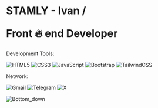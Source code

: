 # STAMLY - Ivan / <p>Front :fire: end Developer</p>


<p>Development Tools: </p>

![HTML5](https://img.shields.io/badge/html5-%23E34F26.svg?style=for-the-badge&logo=html5&logoColor=white) ![CSS3](https://img.shields.io/badge/css3-%231572B6.svg?style=for-the-badge&logo=css3&logoColor=white) ![JavaScript](https://img.shields.io/badge/javascript-%23323330.svg?style=for-the-badge&logo=javascript&logoColor=%23F7DF1E) ![Bootstrap](https://img.shields.io/badge/bootstrap-%238511FA.svg?style=for-the-badge&logo=bootstrap&logoColor=white) ![TailwindCSS](https://img.shields.io/badge/tailwindcss-%2338B2AC.svg?style=for-the-badge&logo=tailwind-css&logoColor=white)

<p>Network: </p>

![Gmail](https://img.shields.io/badge/Gmail-D14836?style=for-the-badge&logo=gmail&logoColor=white) ![Telegram](https://img.shields.io/badge/Telegram-2CA5E0?style=for-the-badge&logo=telegram&logoColor=white) ![X](https://img.shields.io/badge/X-%23000000.svg?style=for-the-badge&logo=X&logoColor=white)











































![Bottom_down](https://github.com/VL4STEL1N/VL4STEL1N/assets/127986242/1964ca21-6df7-4554-95ea-9ff879f52336)
<svg viewBox="0 0 115 25" xmlns="http://www.w3.org/2000/svg" xmlns:xlink="http://www.w3.org/1999/xlink">

